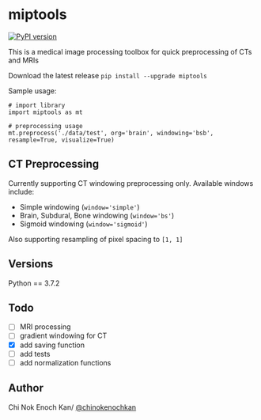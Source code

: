# miptools
[![PyPI version](https://badge.fury.io/py/miptools.svg)](https://badge.fury.io/py/miptools)

This is a medical image processing toolbox for quick preprocessing of CTs and MRIs

Download the latest release ```pip install --upgrade miptools```

Sample usage:
~~~~{.python}
# import library
import miptools as mt

# preprocessing usage
mt.preprocess('./data/test', org='brain', windowing='bsb', resample=True, visualize=True)
~~~~

## CT Preprocessing
Currently supporting CT windowing preprocessing only. Available windows include:
- Simple windowing (```window='simple'```)
- Brain, Subdural, Bone windowing (```window='bs'```)
- Sigmoid windowing (```window='sigmoid'```)

Also supporting resampling of pixel spacing to ```[1, 1]```

## Versions
Python == 3.7.2

## Todo
- [ ] MRI processing
- [ ] gradient windowing for CT
- [X] add saving function
- [ ] add tests
- [ ] add normalization functions

## Author
Chi Nok Enoch Kan/ [@chinokenochkan](https://github.com/chinokenochkan)
